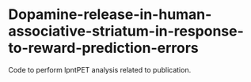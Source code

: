 # Dopamine-release-in-human-associative-striatum-in-response-to-reward-prediction-errors
Code to perform lpntPET analysis related to publication.
